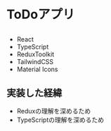 # ToDoアプリ 

## 
- React 
- TypeScript
- ReduxToolkit 
- TailwindCSS
- Material Icons

## 実装した経緯
- Reduxの理解を深めるため
- TypeScriptの理解を深めるため
